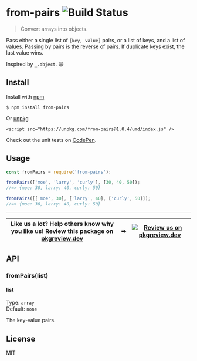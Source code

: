 # from-pairs ![Build Status](https://github.com/jonkemp/from-pairs/actions/workflows/main.yml/badge.svg?branch=master)

> Convert arrays into objects.

Pass either a single list of `[key, value]` pairs, or a list of keys, and a list of values. Passing by pairs is the reverse of pairs. If duplicate keys exist, the last value wins. 

Inspired by `_.object`. 😄


## Install

Install with [npm](https://npmjs.org/package/from-pairs)

```
$ npm install from-pairs
```

Or [unpkg](https://unpkg.com/from-pairs/)

```
<script src="https://unpkg.com/from-pairs@1.0.4/umd/index.js" />
```

Check out the unit tests on [CodePen](https://codepen.io/jonkemp/full/LYVBdrJ).

## Usage

```js
const fromPairs = require('from-pairs');

fromPairs(['moe', 'larry', 'curly'], [30, 40, 50]);
//=> {moe: 30, larry: 40, curly: 50}

fromPairs([['moe', 30], ['larry', 40], ['curly', 50]]);
//=> {moe: 30, larry: 40, curly: 50}
```

---
| **Like us a lot?** Help others know why you like us! **Review this package on [pkgreview.dev](https://pkgreview.dev/npm/from-pairs)** | ➡   | [![Review us on pkgreview.dev](https://i.ibb.co/McjVMfb/pkgreview-dev.jpg)](https://pkgreview.dev/npm/from-pairs) |
| ----------------------------------------------------------------------------------------------------------------------------------------- | --- | --------------------------------------------------------------------------------------------------------------------- |

## API

### fromPairs(list)

#### list

Type: `array`  
Default: `none`

The key-value pairs.

## License

MIT

